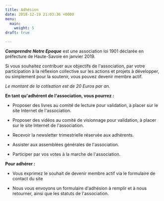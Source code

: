 ```yaml
---
title: Adhésion
date: 2018-12-19 21:03:36 +0000
menu:
  main:
    weight: 5
draft: true

---
```

**_Comprendre Notre Epoque_** est une association loi 1901 déclarée en préfecture de Haute-Savoie en janvier 2019.

Si vous souhaitez contribuer aux objectifs de l'association, par votre participation à la réflexion collective sur les actions et projets à développer, ou simplement pour la soutenir, vous pouvez devenir membre actif.

_Le montant de la cotisation est de 20 Euros par an._

**En tant qu'adhérent de l'association, vous pourrez :**                                                                    

* Proposer des livres au comité de lecture pour validation, à placer sur le site Internet de l'association.


* Proposer des vidéos au comité de visionnage pour validation, à placer sur le site Internet de l'association.


* Recevoir la newsletter trimestrielle réservée aux adhérents.


* Assister aux assemblées générales de l'association.


* Participer par vos votes à la marche de l'association.              

**Pour adhérer :**

* Vous exprimez le souhait de devenir membre actif via le formulaire de contact du site


* Nous vous envoyons un formulaire d'adhésion à remplir et à nous retourner, ainsi que les statuts de l'association.